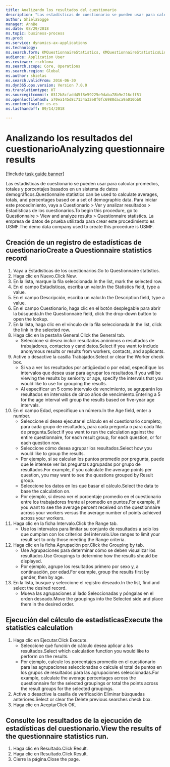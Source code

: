 ```yaml
--- 
title: Analizando los resultados del cuestionario
description: "Las estadísticas de cuestionario se pueden usar para calcular promedios, totales y porcentajes basados en un sistema de datos demográficos."
author: ShielaSogge
manager: AnnBe
ms.date: 08/29/2018
ms.topic: business-process
ms.prod: 
ms.service: dynamics-ax-applications
ms.technology: 
ms.search.form: KMQuestionnaireStatistics, KMQuestionnaireStatisticsLine
audience: Application User
ms.reviewer: rschloma
ms.search.scope: Core, Operations
ms.search.region: Global
ms.author: shielas
ms.search.validFrom: 2016-06-30
ms.dyn365.ops.version: Version 7.0.0
ms.translationtype: HT
ms.sourcegitcommit: 0312b8cfadd45f8e59225e9daba78b9e216cff51
ms.openlocfilehash: a70ea145d8c7134a32e8f0fc6980daca9a010bb0
ms.contentlocale: es-es
ms.lasthandoff: 09/14/2018

---
```

# <a name="analyzing-questionnaire-results"></a><span data-ttu-id="96c09-103">Analizando los resultados del cuestionario</span><span class="sxs-lookup"><span data-stu-id="96c09-103">Analyzing questionnaire results</span></span>

[!include [task guide banner](../../includes/task-guide-banner.md)]

<span data-ttu-id="96c09-104">Las estadísticas de cuestionario se pueden usar para calcular promedios, totales y porcentajes basados en un sistema de datos demográficos.</span><span class="sxs-lookup"><span data-stu-id="96c09-104">Questionnaire statistics can be used to calculate averages, totals, and percentages based on a set of demographic data.</span></span> <span data-ttu-id="96c09-105">Para iniciar este procedimiento, vaya a Cuestionario > Ver y analizar resultados > Estadísticas de los cuestionarios.</span><span class="sxs-lookup"><span data-stu-id="96c09-105">To begin this procedure, go to Questionnaire > View and analyze results > Questionnaire statistics.</span></span> <span data-ttu-id="96c09-106">La empresa de datos de prueba utilizada para crear este procedimiento es USMF.</span><span class="sxs-lookup"><span data-stu-id="96c09-106">The demo data company used to create this procedure is USMF.</span></span>


## <a name="create-a-questionnaire-statistics-record"></a><span data-ttu-id="96c09-107">Creación de un registro de estadísticas de cuestionario</span><span class="sxs-lookup"><span data-stu-id="96c09-107">Create a Questionnaire statistics record</span></span>
1. <span data-ttu-id="96c09-108">Vaya a Estadísticas de los cuestionarios.</span><span class="sxs-lookup"><span data-stu-id="96c09-108">Go to Questionnaire statistics.</span></span>
2. <span data-ttu-id="96c09-109">Haga clic en Nuevo.</span><span class="sxs-lookup"><span data-stu-id="96c09-109">Click New.</span></span>
3. <span data-ttu-id="96c09-110">En la lista, marque la fila seleccionada.</span><span class="sxs-lookup"><span data-stu-id="96c09-110">In the list, mark the selected row.</span></span>
4. <span data-ttu-id="96c09-111">En el campo Estadísticas, escriba un valor.</span><span class="sxs-lookup"><span data-stu-id="96c09-111">In the Statistics field, type a value.</span></span>
5. <span data-ttu-id="96c09-112">En el campo Descripción, escriba un valor.</span><span class="sxs-lookup"><span data-stu-id="96c09-112">In the Description field, type a value.</span></span>
6. <span data-ttu-id="96c09-113">En el campo Cuestionario, haga clic en el botón desplegable para abrir la búsqueda.</span><span class="sxs-lookup"><span data-stu-id="96c09-113">In the Questionnaire field, click the drop-down button to open the lookup.</span></span>
7. <span data-ttu-id="96c09-114">En la lista, haga clic en el vínculo de la fila seleccionada.</span><span class="sxs-lookup"><span data-stu-id="96c09-114">In the list, click the link in the selected row.</span></span>
8. <span data-ttu-id="96c09-115">Haga clic en la pestaña General.</span><span class="sxs-lookup"><span data-stu-id="96c09-115">Click the General tab.</span></span>
    * <span data-ttu-id="96c09-116">Seleccione si desea incluir resultados anónimos o resultados de trabajadores, contactos y candidatos.</span><span class="sxs-lookup"><span data-stu-id="96c09-116">Select if you want to include anonymous results or results from workers, contacts, and applicants.</span></span>  
9. <span data-ttu-id="96c09-117">Active o desactive la casilla Trabajador.</span><span class="sxs-lookup"><span data-stu-id="96c09-117">Select or clear the Worker check box.</span></span>
    * <span data-ttu-id="96c09-118">Si va a ver los resultados por antigüedad o por edad, especifique los intervalos que desea usar para agrupar los resultados.</span><span class="sxs-lookup"><span data-stu-id="96c09-118">If you will be viewing the results by seniority or age, specify the intervals that you would like to use for grouping the results.</span></span>  
    * <span data-ttu-id="96c09-119">Al especificar un 5 como intervalo de vencimiento, se agruparán los resultados en intervalos de cinco años de vencimiento.</span><span class="sxs-lookup"><span data-stu-id="96c09-119">Entering a 5 for the age interval will group the results based on five-year age intervals.</span></span>  
10. <span data-ttu-id="96c09-120">En el campo Edad, especifique un número.</span><span class="sxs-lookup"><span data-stu-id="96c09-120">In the Age field, enter a number.</span></span>
    * <span data-ttu-id="96c09-121">Seleccione si desea ejecutar el cálculo en el cuestionario completo, para cada grupo de resultados, para cada pregunta o para cada fila de pregunta.</span><span class="sxs-lookup"><span data-stu-id="96c09-121">Select if you want to run the calculation against the entire questionnaire, for each result group, for each question, or for each question row.</span></span>  
    * <span data-ttu-id="96c09-122">Seleccione cómo desea agrupar los resultados.</span><span class="sxs-lookup"><span data-stu-id="96c09-122">Select how you would like to group the results.</span></span>  
    * <span data-ttu-id="96c09-123">Por ejemplo, si se calculan los puntos promedio por pregunta, puede que le interese ver las preguntas agrupadas por grupo de resultados.</span><span class="sxs-lookup"><span data-stu-id="96c09-123">For example, if you calculate the average points per question, you may want to see the questions grouped by Result group.</span></span>  
    * <span data-ttu-id="96c09-124">Seleccione los datos en los que basar el cálculo.</span><span class="sxs-lookup"><span data-stu-id="96c09-124">Select the data to base the calculation on.</span></span>  
    * <span data-ttu-id="96c09-125">Por ejemplo, si desea ver el porcentaje promedio en el cuestionario entre los trabajadores frente al promedio en puntos.</span><span class="sxs-lookup"><span data-stu-id="96c09-125">For example, if you want to see the average percent received on the questionnaire across your workers versus the average number of points achieved across your workers.</span></span>  
11. <span data-ttu-id="96c09-126">Haga clic en la ficha Intervalo.</span><span class="sxs-lookup"><span data-stu-id="96c09-126">Click the Range tab.</span></span>
    * <span data-ttu-id="96c09-127">Use los intervalos para limitar su conjunto de resultados a solo los que cumplan con los criterios del intervalo.</span><span class="sxs-lookup"><span data-stu-id="96c09-127">Use ranges to limit your result set to only those meeting the Range criteria.</span></span>  
12. <span data-ttu-id="96c09-128">Haga clic en la ficha Agrupación por.</span><span class="sxs-lookup"><span data-stu-id="96c09-128">Click the Grouping by tab.</span></span>
    * <span data-ttu-id="96c09-129">Use Agrupaciones para determinar cómo se deben visualizar los resultados.</span><span class="sxs-lookup"><span data-stu-id="96c09-129">Use Groupings to determine how the results should be displayed.</span></span>  
    * <span data-ttu-id="96c09-130">Por ejemplo, agrupe los resultados primero por sexo y, a continuación, por edad.</span><span class="sxs-lookup"><span data-stu-id="96c09-130">For example, group the results first by gender, then by age.</span></span>  
13. <span data-ttu-id="96c09-131">En la lista, busque y seleccione el registro deseado.</span><span class="sxs-lookup"><span data-stu-id="96c09-131">In the list, find and select the desired record.</span></span>
    * <span data-ttu-id="96c09-132">Mueva las agrupaciones al lado Seleccionadas y póngalas en el orden deseado.</span><span class="sxs-lookup"><span data-stu-id="96c09-132">Move the groupings into the Selected side and place them in the desired order.</span></span>  

## <a name="execute-the-statistics-calculation"></a><span data-ttu-id="96c09-133">Ejecución del cálculo de estadísticas</span><span class="sxs-lookup"><span data-stu-id="96c09-133">Execute the statistics calculation</span></span>
1. <span data-ttu-id="96c09-134">Haga clic en Ejecutar.</span><span class="sxs-lookup"><span data-stu-id="96c09-134">Click Execute.</span></span>
    * <span data-ttu-id="96c09-135">Seleccione qué función de cálculo desea aplicar a los resultados.</span><span class="sxs-lookup"><span data-stu-id="96c09-135">Select which calculation function you would like to perform on the results.</span></span>  
    * <span data-ttu-id="96c09-136">Por ejemplo, calcule los porcentajes promedio en el cuestionario para las agrupaciones seleccionadas o calcule el total de puntos en los grupos de resultados para las agrupaciones seleccionadas.</span><span class="sxs-lookup"><span data-stu-id="96c09-136">For example, calculate the average percentages across the questionnaire for the selected groupings or total the points across the result groups for the selected groupings.</span></span>  
2. <span data-ttu-id="96c09-137">Active o desactive la casilla de verificación Eliminar búsquedas anteriores.</span><span class="sxs-lookup"><span data-stu-id="96c09-137">Select or clear the Delete previous searches check box.</span></span>
3. <span data-ttu-id="96c09-138">Haga clic en Aceptar</span><span class="sxs-lookup"><span data-stu-id="96c09-138">Click OK.</span></span>

## <a name="view-the-results-of-the-questionnaire-statistics-run"></a><span data-ttu-id="96c09-139">Consulte los resultados de la ejecución de estadísticas del cuestionario.</span><span class="sxs-lookup"><span data-stu-id="96c09-139">View the results of the questionnaire statistics run.</span></span>
1. <span data-ttu-id="96c09-140">Haga clic en Resultado.</span><span class="sxs-lookup"><span data-stu-id="96c09-140">Click Result.</span></span>
2. <span data-ttu-id="96c09-141">Haga clic en Resultado.</span><span class="sxs-lookup"><span data-stu-id="96c09-141">Click Result.</span></span>
3. <span data-ttu-id="96c09-142">Cierre la página.</span><span class="sxs-lookup"><span data-stu-id="96c09-142">Close the page.</span></span>


